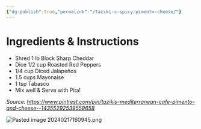 ```yaml
---
{"dg-publish":true,"permalink":"/taziki-s-spicy-pimento-cheese/"}
---
```


# Ingredients & Instructions
- Shred 1 lb Block Sharp Cheddar
- Dice 1/2 cup Roasted Red Peppers
- 1/4 cup Diced Jalapeños
- 1.5 cups Mayonaise
- 1 tsp Tabasco
- Mix well & Serve with Pita!

*Source: https://www.pintrest.com/pin/tazikis-mediterranean-cafe-pimento-and-cheese--14355292539559658*

![Pasted image 20240217160945.png](/img/user/Pasted%20image%2020240217160945.png)